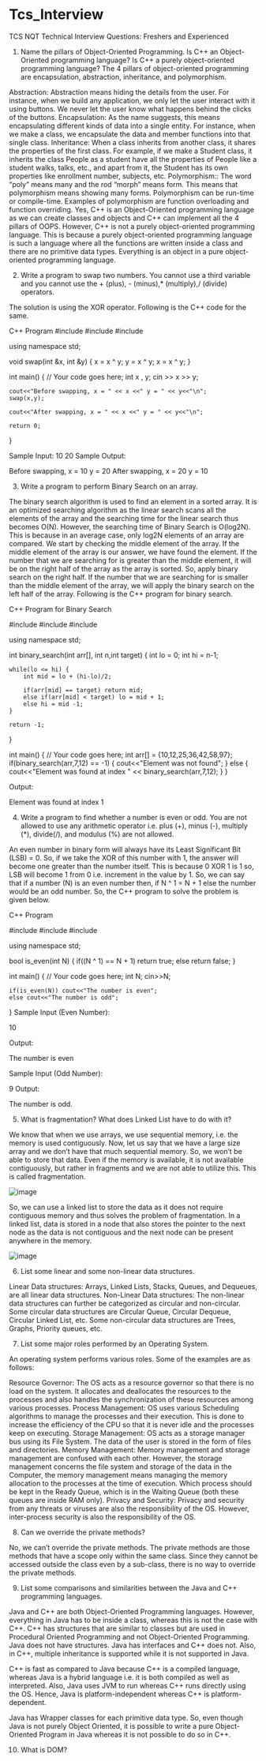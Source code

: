 # Tcs_Interview
TCS NQT Technical Interview Questions: Freshers and Experienced

1. Name the pillars of Object-Oriented Programming. Is C++ an Object-Oriented programming language? Is C++ a purely object-oriented programming language?
The 4 pillars of object-oriented programming are encapsulation, abstraction, inheritance, and polymorphism. 

Abstraction: Abstraction means hiding the details from the user. For instance, when we build any application, we only let the user interact with it using buttons. We never let the user know what happens behind the clicks of the buttons.
Encapsulation: As the name suggests, this means encapsulating different kinds of data into a single entity. For instance, when we make a class, we encapsulate the data and member functions into that single class.
Inheritance: When a class inherits from another class, it shares the properties of the first class. For example, if we make a Student class, it inherits the class People as a student have all the properties of People like a student walks, talks, etc., and apart from it, the Student has its own properties like enrollment number, subjects, etc.
Polymorphism:: The word “poly” means many and the rod “morph” means form. This means that polymorphism means showing many forms. Polymorphism can be run-time or compile-time. Examples of polymorphism are function overloading and function overriding.
Yes, C++ is an Object-Oriented programming language as we can create classes and objects and C++ can implement all the 4 pillars of OOPS. However, C++ is not a purely object-oriented programming language. This is because a purely object-oriented programming language is such a language where all the functions are written inside a class and there are no primitive data types. Everything is an object in a pure object-oriented programming language.

2. Write a program to swap two numbers. You cannot use a third variable and you cannot use the + (plus), - (minus),* (multiply),/ (divide) operators.

The solution is using the XOR operator. Following is the C++ code for the same.

C++ Program
#include <algorithm>
#include <iostream>
#include <vector>

using namespace std;

void swap(int &x, int &y) {
	x = x ^ y;
	y = x ^ y;
	x = x ^ y;
}

int main() {
	// Your code goes here;
	int x , y;
	cin >> x >> y;
	
	cout<<"Before swapping, x = " << x <<" y = " << y<<"\n";
	swap(x,y);
	
	cout<<"After swapping, x = " << x <<" y = " << y<<"\n";
	
	return 0;
}

Sample Input:
10 20
Sample Output:

Before swapping, x = 10 y = 20
After swapping, x = 20 y = 10

3. Write a program to perform Binary Search on an array.

The binary search algorithm is used to find an element in a sorted array. It is an optimized searching algorithm as the linear search scans all the elements of the array and the searching time for the linear search thus becomes O(N). However, the searching time of Binary Search is O(log2N). This is because in an average case, only log2N elements of an array are compared. We start by checking the middle element of the array. If the middle element of the array is our answer, we have found the element. If the number that we are searching for is greater than the middle element, it will be on the right half of the array as the array is sorted. So, apply binary search on the right half. If the number that we are searching for is smaller than the middle element of the array, we will apply the binary search on the left half of the array. Following is the C++ program for binary search.

C++ Program for Binary Search

#include <algorithm>
#include <iostream>
#include <vector>

using namespace std;

int binary_search(int arr[], int n,int target) {
	int lo = 0;
	int hi = n-1;
	
	while(lo <= hi) {
		int mid = lo + (hi-lo)/2;
		
		if(arr[mid] == target) return mid;
		else if(arr[mid] < target) lo = mid + 1;
		else hi = mid -1; 
	}
	
	return -1;
}

int main() {
	// Your code goes here;
	int arr[] = {10,12,25,36,42,58,97};
	if(binary_search(arr,7,12) == -1) {
		cout<<"Element was not found";
	} else {
		cout<<"Element was found at index " << binary_search(arr,7,12);
	}
}

Output: 

Element was found at index 1

4. Write a program to find whether a number is even or odd. You are not allowed to use any arithmetic operator i.e. plus (+), minus (-), multiply (*), divide(/), and modulus (%) are not allowed.

An even number in binary form will always have its Least Significant Bit (LSB) = 0. So, if we take the XOR of this number with 1, the answer will become one greater than the number itself. This is because 0 XOR 1 is 1 so, LSB will become 1 from 0 i.e. increment in the value by 1. So, we can say that if a number (N) is an even number then, if N ^ 1 =  N + 1  else the number would be an odd number. So, the C++ program to solve the problem is given below.

C++ Program

#include <algorithm>
#include <iostream>
#include <vector>

using namespace std;

bool is_even(int N) {
	if((N ^ 1) == N + 1) return true;
	else return false;
}

int main() {
	// Your code goes here;
	int N;
	cin>>N;
	
	if(is_even(N)) cout<<"The number is even";
	else cout<<"The number is odd";
}
Sample Input (Even Number):

10

Output:

The number is even

Sample Input (Odd Number):

9
Output:

The number is odd.

5. What is fragmentation? What does Linked List have to do with it?

We know that when we use arrays, we use sequential memory, i.e. the memory is used contiguously. Now, let us say that we have a large size array and we don’t have that much sequential memory. So, we won’t be able to store that data. Even if the memory is available, it is not available contiguously, but rather in fragments and we are not able to utilize this. This is called fragmentation.

![image](https://user-images.githubusercontent.com/81725794/180912367-edb2a16d-084a-4213-88a2-778486fbb6e7.png)

So, we can use a linked list to store the data as it does not require contiguous memory and thus solves the problem of fragmentation. In a linked list, data is stored in a node that also stores the pointer to the next node as the data is not contiguous and the next node can be present anywhere in the memory.

![image](https://user-images.githubusercontent.com/81725794/180912398-44a03f60-8e19-4738-b92c-59d08a74d1a3.png)

6. List some linear and some non-linear data structures.
	
Linear Data structures: Arrays, Linked Lists, Stacks, Queues, and Dequeues, are all linear data structures.
Non-Linear Data structures: The non-linear data structures can further be categorized as circular and non-circular. Some circular data structures are Circular Queue, Circular Dequeue, Circular Linked List, etc. Some non-circular data structures are Trees, Graphs, Priority queues, etc.
	
7. List some major roles performed by an Operating System.
	
An operating system performs various roles. Some of the examples are as follows:

Resource Governor: The OS acts as a resource governor so that there is no load on the system. It allocates and deallocates the resources to the processes and also handles the synchronization of these resources among various processes.
Process Management: OS uses various Scheduling algorithms to manage the processes and their execution. This is done to increase the efficiency of the CPU so that it is never idle and the processes keep on executing.
Storage Management: OS acts as a storage manager bus using its File System. The data of the user is stored in the form of files and directories.
Memory Management: Memory management and storage management are confused with each other. However, the storage management concerns the file system and storage of the data in the Computer, the memory management means managing the memory allocation to the processes at the time of execution. Which process should be kept in the Ready Queue, which is in the Waiting Queue (both these queues are inside RAM only).
Privacy and Security: Privacy and security from any threats or viruses are also the responsibility of the OS. However, inter-process security is also the responsibility of the OS.
	
8. Can we override the private methods?
	
No, we can’t override the private methods. The private methods are those methods that have a scope only within the same class. Since they cannot be accessed outside the class even by a sub-class, there is no way to override the private methods.

9. List some comparisons and similarities between the Java and C++ programming languages.
	
Java and C++ are both Object-Oriented Programming languages. However, everything in Java has to be inside a class, whereas this is not the case with C++. C++ has structures that are similar to classes but are used in Procedural Oriented Programming and not Object-Oriented Programming. Java does not have structures. Java has interfaces and C++ does not. Also, in C++, multiple inheritance is supported while it is not supported in Java. 

C++ is fast as compared to Java because C++ is a compiled language, whereas Java is a hybrid language i.e. it is both compiled as well as interpreted. Also, Java uses JVM to run whereas C++ runs directly using the OS. Hence, Java is platform-independent whereas C++ is platform-dependent. 

Java has Wrapper classes for each primitive data type. So, even though Java is not purely Object Oriented, it is possible to write a pure Object-Oriented Program in Java whereas it is not possible to do so in C++.

10. What is DOM?	


